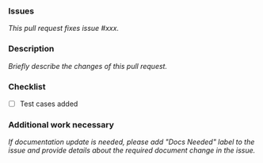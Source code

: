 ### Issues
*This pull request fixes issue #xxx.*

### Description
*Briefly describe the changes of this pull request.*

### Checklist
- [   ] Test cases added

### Additional work necessary
*If documentation update is needed, please add "Docs Needed" label to the issue and provide details about the required document change in the issue.*